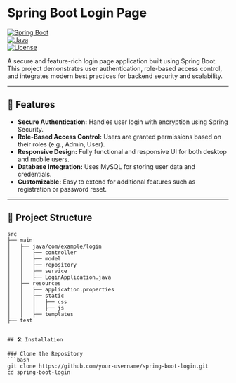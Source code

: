 # Spring Boot Login Page  

[![Spring Boot](https://img.shields.io/badge/Spring%20Boot-2.7.6-brightgreen)](https://spring.io/projects/spring-boot)  
[![Java](https://img.shields.io/badge/Java-11-blue)](https://www.java.com/en/)  
[![License](https://img.shields.io/badge/license-MIT-green.svg)](LICENSE)  

A secure and feature-rich login page application built using Spring Boot. This project demonstrates user authentication, role-based access control, and integrates modern best practices for backend security and scalability.  

---

## 🚀 Features  

- **Secure Authentication:** Handles user login with encryption using Spring Security.  
- **Role-Based Access Control:** Users are granted permissions based on their roles (e.g., Admin, User).  
- **Responsive Design:** Fully functional and responsive UI for both desktop and mobile users.  
- **Database Integration:** Uses MySQL for storing user data and credentials.  
- **Customizable:** Easy to extend for additional features such as registration or password reset.  

---

## 📂 Project Structure  

   ```plaintext
src  
├── main  
│   ├── java/com/example/login  
│   │   ├── controller  
│   │   ├── model  
│   │   ├── repository  
│   │   ├── service  
│   │   ├── LoginApplication.java  
│   ├── resources  
│   │   ├── application.properties  
│   │   ├── static  
│   │   │   ├── css  
│   │   │   ├── js  
│   │   ├── templates  
├── test


## 🛠️ Installation

### Clone the Repository
```bash
git clone https://github.com/your-username/spring-boot-login.git
cd spring-boot-login

